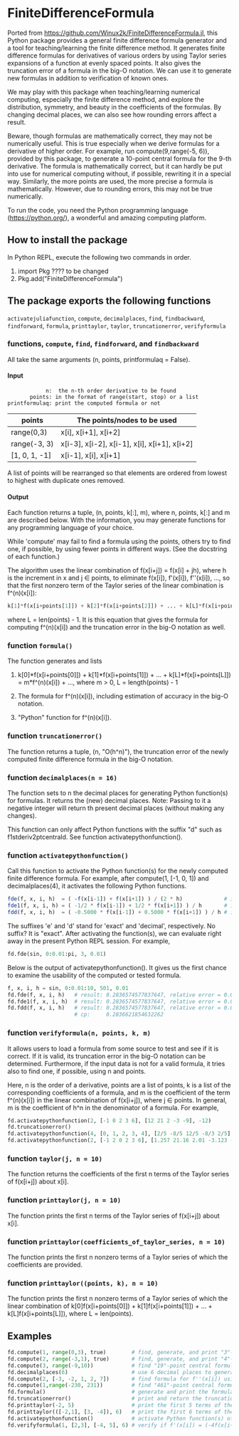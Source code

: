 # FiniteDifferenceFormula

Ported from https://github.com/Winux2k/FiniteDifferenceFormula.jl, this Python package
provides a general finite difference formula generator and a tool for teaching/learning
the finite difference method. It generates finite difference formulas for derivatives
of various orders by using Taylor series expansions of a function at evenly spaced points.
It also gives the truncation error of a formula in the big-O notation. We can use it to
generate new formulas in addition to verification of known ones.

We may play with this package when teaching/learning numerical computing, especially
the finite difference method, and explore the distribution, symmetry, and beauty in
the coefficients of the formulas. By changing decimal places, we can also see how
rounding errors affect a result.

Beware, though formulas are mathematically correct, they may not be numerically useful.
This is true especially when we derive formulas for a derivative of higher order. For
example, run compute(9,range(-5, 6)), provided by this package, to generate a 10-point
central formula for the 9-th derivative. The formula is mathematically correct, but it
can hardly be put into use for numerical computing without, if possible, rewriting it
in a special way. Similarly, the more points are used, the more precise a formula
is mathematically. However, due to rounding errors, this may not be true numerically.

To run the code, you need the Python programming language (https://python.org/), a
wonderful and amazing computing platform.

## How to install the package

In Python REPL, execute the following two commands in order.

1. import Pkg ???? to be changed
1. Pkg.add("FiniteDifferenceFormula")

## The package exports the following functions

```activatejuliafunction```, ```compute```, ```decimalplaces```, ```find```,
```findbackward```, ```findforward```, ```formula```, ```printtaylor```,
```taylor```, ```truncationerror```, ```verifyformula```

### functions, ```compute```, ```find```, ```findforward```, and ```findbackward```

All take the same arguments (n, points, printformulaq = False).

#### Input

```
            n:  the n-th order derivative to be found
       points: in the format of range(start, stop) or a list
printformulaq: print the computed formula or not
```

|   points       |   The points/nodes to be used                  |
| -------------- | ---------------------------------------------- |
|  range(0,3)    |   x[i], x[i+1], x[i+2]                         |
|  range(-3, 3)  |   x[i-3], x[i-2], x[i-1], x[i], x[i+1], x[i+2] |
|  [1, 0, 1, -1] |   x[i-1], x[i], x[i+1]                         |

A list of points will be rearranged so that elements are ordered
from lowest to highest with duplicate ones removed.

#### Output

Each function returns a tuple, (n, points, k[:], m), where n, points, k[:] and m are described below.
With the information, you may generate functions for any programming language of your choice.

While 'compute' may fail to find a formula using the points, others try to find one, if possible,
by using fewer points in different ways. (See the docstring of each function.)

The algorithm uses the linear combination of f(x[i+j]) = f(x[i] + jh), where h is the increment
in x and j ∈ points, to eliminate f(x[i]), f'(x[i]), f''(x[i]), ..., so that the first nonzero
term of the Taylor series of the linear combination is f^(n)(x[i]):

```Python
k[1]*f(x[i+points[1]]) + k[2]*f(x[i+points[2]]) + ... + k[L]*f(x[i+points[L]]) = m*f^(n)(x[i]) + ..., m > 0
```

where L = len(points) - 1. It is this equation that gives the formula for computing f^(n)(x[i])
and the truncation error in the big-O notation as well.

### function ```formula()```

The function generates and lists

1. k[0]\*f(x[i+points[0]]) + k[1]\*f(x[i+points[1]]) + ... + k[L]\*f(x[i+points[L]])
= m\*f^(n)(x[i]) + ..., where m > 0, L = length(points) - 1

1. The formula for f^(n)(x[i]), including estimation of accuracy in the big-O notation.

1. "Python" function for f^(n)(x[i]).

### function ```truncationerror()```

The function returns a tuple, (n, "O(h^n)"), the truncation error of the newly computed finite
difference formula in the big-O notation.

### function ```decimalplaces(n = 16)```

The function sets to n the decimal places for generating Python function(s) for formulas. It
returns the (new) decimal places. Note: Passing to it a negative integer will return th
present decimal places (without making any changes).

This function can only affect Python functions with the suffix "d" such as f1stderiv2ptcentrald.
See function activatepythonfunction().

### function ```activatepythonfunction()```

Call this function to activate the Python function(s) for the newly computed finite
difference formula. For example, after compute(1, [-1, 0, 1]) and decimalplaces(4), it activates the
following Python functions.

```Julia
fde(f, x, i, h)  = ( -f(x[i-1]) + f(x[i+1]) ) / (2 * h)             # i.e., f1stderiv2ptcentrale
fde1(f, x, i, h) = ( -1/2 * f(x[i-1]) + 1/2 * f(x[i+1]) ) / h       # i.e., f1stderiv2ptcentrale1
fdd(f, x, i, h)  = ( -0.5000 * f(x[i-1]) + 0.5000 * f(x[i+1]) ) / h # i.e., f1stderiv2ptcentrald
```
The suffixes 'e' and 'd' stand for 'exact' and 'decimal', respectively. No suffix? It is "exact".
After activating the function(s), we can evaluate right away in the present Python REPL session. For example,

```Python
fd.fde(sin, 0:0.01:pi, 3, 0.01)
```
Below is the output of activatepythonfunction(). It gives us the first chance to examine the usability
of the computed or tested formula.

```Python
f, x, i, h = sin, 0:0.01:10, 501, 0.01
fd.fde(f, x, i, h)   # result: 0.2836574577837647, relative error = 0.00166666%
fd.fde1(f, x, i, h)  # result: 0.2836574577837647, relative error = 0.00166666%
fd.fdd(f, x, i, h)   # result: 0.2836574577837647, relative error = 0.00166666%
                     # cp:     0.2836621854632262
```

### function ```verifyformula(n, points, k, m)```

It allows users to load a formula from some source to test and see if it is correct. If it is valid,
its truncation error in the big-O notation can be determined. Furthermore, if the input data is not
for a valid formula, it tries also to find one, if possible, using n and points.

Here, n is the order of a derivative, points are a list of points, k is a list of the corresponding
coefficients of a formula, and m is the coefficient of the term f^(n)(x[i]) in the linear
combination of f(x[i+j]), where j ∈ points. In general, m is the coefficient of h^n in the
denominator of a formula. For example,

```Python
fd.activatepythonfunction(2, [-1 0 2 3 6], [12 21 2 -3 -9], -12)
fd.truncationerror()
fd.activatepythonfunction(4, [0, 1, 2, 3, 4], [2/5 -8/5 12/5 -8/3 2/5], 5)
fd.activatepythonfunction(2, [-1 2 0 2 3 6], [1.257 21.16 2.01 -3.123 -9.5], -12)
```

### function ```taylor(j, n = 10)```

The function returns the coefficients of the first n terms of the Taylor series of f(x[i+j])
about x[i].

### function ```printtaylor(j, n = 10)```

The function prints the first n terms of the Taylor series of f(x[i+j]) about x[i].

### function ```printtaylor(coefficients_of_taylor_series, n = 10)```

The function prints the first n nonzero terms of a Taylor series of which the coefficients are
provided.

### function ```printtaylor((points, k), n = 10)```

The function prints the first n nonzero terms of a Taylor series of which the linear combination
of k[0]f(x[i+points[0]]) + k[1]f(x[i+points[1]]) + ... + k[L]f(x[i+points[L]]), where L = len(points).

## Examples

```Python
fd.compute(1, range(0,3), true)        # find, generate, and print "3"-point forward formula for f'(x[i])
fd.compute(2, range(-3,1), true)       # find, generate, and print "4"-point backward formula for f''(x[i])
fd.compute(3, range(-9,10))            # find "19"-point central formula for f'''(x[i])
fd.decimalplaces(6)                    # use 6 decimal places to generate Python functions of computed formulas
fd.compute(2, [-3, -2, 1, 2, 7])       # find formula for f''(x[i]) using points x[i+j], j = -3, -2, 1, 2, and 7
fd.compute(1,range(-230, 231))         # find "461"-point central formula for f'(x[i]). does it exist? run the code!
fd.formula()                           # generate and print the formula computed last time you called compute(...)
fd.truncationerror()                   # print and return the truncation error of the newly computed formula
fd.printtaylor(-2, 5)                  # print the first 5 terms of the Taylor series of f(x[i-2]) about x[i]
fd.printtaylor(([-2,1], [3, -4]), 6)   # print the first 6 terms of the Taylor series of 3f(x[i-2]) - 4f(x[i+1])
fd.activatepythonfunction()            # activate Python function(s) of the newly computed formula in present REPL session
fd.verifyformula(1, [2,3], [-4, 5], 6) # verify if f'(x[i]) = (-4f(x[i+2] + 5f(x[i+3)) / (6h) is a valid formula
```
